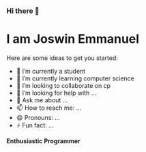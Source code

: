 ### Hi there 👋
# I am Joswin Emmanuel


Here are some ideas to get you started:

- 🔭 I’m currently a student
- 🌱 I’m currently learning computer science
- 👯 I’m looking to collaborate on cp
- 🤔 I’m looking for help with ...
- 💬 Ask me about ...
- 📫 How to reach me: ...
- 😄 Pronouns: ...
- ⚡ Fun fact: ...

**Enthusiastic Programmer**



